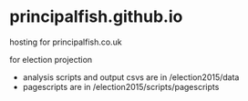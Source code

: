 # principalfish.github.io

hosting for principalfish.co.uk

for election projection
- analysis scripts and output csvs are in /election2015/data
- pagescripts are in /election2015/scripts/pagescripts
